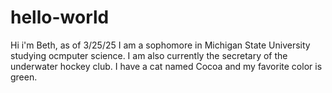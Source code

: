 # hello-world
Hi i'm Beth, as of 3/25/25 I am a sophomore in Michigan State University studying ocmputer science. I am also currently the secretary of the underwater hockey club. I have a cat named Cocoa and my favorite color is green.
